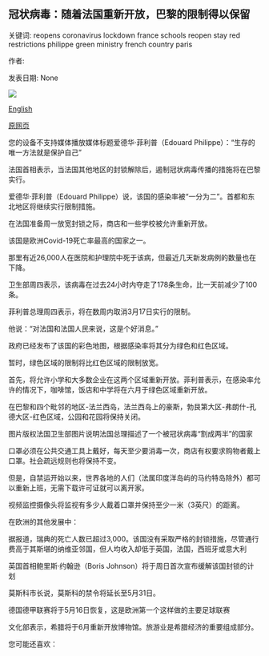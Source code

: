 ## 冠状病毒：随着法国重新开放，巴黎的限制得以保留

关键词: reopens coronavirus lockdown france schools reopen stay red restrictions philippe green ministry french country paris

作者: 

发表日期: None

![](https://ichef.bbci.co.uk/images/ic/1024x576/p08clqyv.jpg)

[English](Coronavirus%3A%20Paris%20restrictions%20to%20stay%20as%20France%20reopens.md)

[原网页](https://www.bbc.com/news/world-europe-52579482)

您的设备不支持媒体播放媒体标题爱德华·菲利普（Edouard Philippe）：“生存的唯一方法就是保护自己”

法国首相表示，当法国其他地区的封锁解除后，遏制冠状病毒传播的措施将在巴黎实行。

爱德华·菲利普（Edouard Philippe）说，该国的感染率被“一分为二”。首都和东北地区将继续实行限制措施。

在法国准备周一放宽封锁之际，商店和一些学校被允许重新开放。

该国是欧洲Covid-19死亡率最高的国家之一。

那里有近26,000人在医院和护理院中死于该病，但最近几天新发病例的数量也在下降。

卫生部周四表示，该病毒在过去24小时内夺走了178条生命，比一天前减少了100条。

菲利普总理周四表示，将在数周内取消3月17日实行的限制。

他说：“对法国和法国人民来说，这是个好消息。”

政府已经发布了该国的彩色地图，根据感染率将其分为绿色和红色区域。

暂时，绿色区域的限制将比红色区域的限制放宽。

首先，将允许小学和大多数企业在这两个区域重新开放。菲利普表示，在感染率允许的情况下，咖啡馆，饭店和中学将在六月于绿色区域重新开放。

在巴黎和四个毗邻的地区-法兰西岛，法兰西岛上的豪斯，勃艮第大区-弗朗什-孔德大区-红色区域，公园和花园将保持关闭。

图片版权法国卫生部图片说明法国总理描述了一个被冠状病毒“割成两半”的国家

口罩必须在公共交通工具上戴好，每天至少要消毒一次，商店有权要求购物者戴上口罩。社会疏远规则也将保持不变。

但是，自禁运开始以来，世界各地的人们（法属印度洋岛屿的马约特岛除外）都可以重新上班，无需下载许可证就可以离开家。

视频监控摄像头将监视有多少人戴着口罩并保持至少一米（3英尺）的距离。

在欧洲的其他发展中：

据报道，瑞典的死亡人数已超过3,000。该国没有采取严格的封锁措施，尽管通行费高于其斯堪的纳维亚邻国，但人均收入却低于英国，法国，西班牙或意大利

英国首相鲍里斯·约翰逊（Boris Johnson）将于周日首次宣布缓解该国封锁的计划

莫斯科市长说，莫斯科的禁令将延长至5月31日。

德国德甲联赛将于5月16日恢复，这是欧洲第一个这样做的主要足球联赛

文化部表示，希腊将于6月重新开放博物馆。旅游业是希腊经济的重要组成部分。

您可能还喜欢：